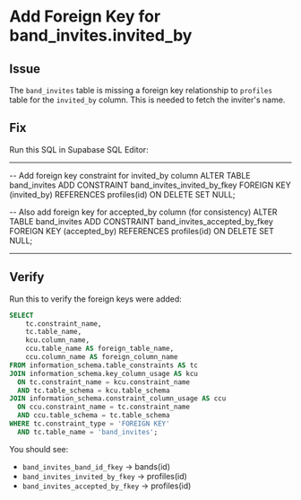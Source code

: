 # Add Foreign Key for band_invites.invited_by

## Issue

The `band_invites` table is missing a foreign key relationship to `profiles` table for the `invited_by` column. This is needed to fetch the inviter's name.

## Fix

Run this SQL in Supabase SQL Editor:

---

-- Add foreign key constraint for invited_by column
ALTER TABLE band_invites
ADD CONSTRAINT band_invites_invited_by_fkey
FOREIGN KEY (invited_by)
REFERENCES profiles(id)
ON DELETE SET NULL;

-- Also add foreign key for accepted_by column (for consistency)
ALTER TABLE band_invites
ADD CONSTRAINT band_invites_accepted_by_fkey
FOREIGN KEY (accepted_by)
REFERENCES profiles(id)
ON DELETE SET NULL;

---

## Verify

Run this to verify the foreign keys were added:

```sql
SELECT
    tc.constraint_name,
    tc.table_name,
    kcu.column_name,
    ccu.table_name AS foreign_table_name,
    ccu.column_name AS foreign_column_name
FROM information_schema.table_constraints AS tc
JOIN information_schema.key_column_usage AS kcu
  ON tc.constraint_name = kcu.constraint_name
  AND tc.table_schema = kcu.table_schema
JOIN information_schema.constraint_column_usage AS ccu
  ON ccu.constraint_name = tc.constraint_name
  AND ccu.table_schema = tc.table_schema
WHERE tc.constraint_type = 'FOREIGN KEY'
  AND tc.table_name = 'band_invites';
```

You should see:
- `band_invites_band_id_fkey` → bands(id)
- `band_invites_invited_by_fkey` → profiles(id)
- `band_invites_accepted_by_fkey` → profiles(id)

